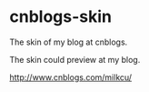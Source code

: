 cnblogs-skin
============

The skin of my blog at cnblogs.

The skin could preview at my blog.

<http://www.cnblogs.com/milkcu/>
